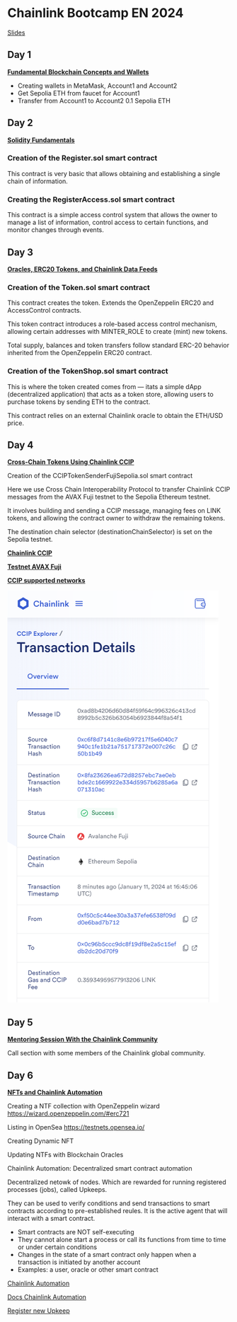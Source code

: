 # Chainlink Bootcamp EN 2024

[Slides]()

## Day 1
**[Fundamental Blockchain Concepts and Wallets](https://www.youtube.com/watch?v=G7V-G7RURDI)**

- Creating wallets in MetaMask, Account1 and Account2
- Get Sepolia ETH from faucet for Account1
- Transfer from Account1 to Account2 0.1 Sepolia ETH

## Day 2
**[Solidity Fundamentals](https://www.youtube.com/watch?v=c5YwxmuWIcw)**

### Creation of the Register.sol smart contract
This contract is very basic that allows obtaining and establishing a single chain of information.

### Creating the RegisterAccess.sol smart contract

This contract is a simple access control system that allows the owner to manage a list of information, control access to certain functions, and monitor changes through events.

## Day 3
**[Oracles, ERC20 Tokens, and Chainlink Data Feeds](https://www.youtube.com/watch?v=E1sBc1YFgus)**

### Creation of the Token.sol smart contract

This contract creates the token. Extends the OpenZeppelin ERC20 and AccessControl contracts. 

This token contract introduces a role-based access control mechanism, allowing certain addresses with MINTER_ROLE to create (mint) new tokens. 

Total supply, balances and token transfers follow standard ERC-20 behavior inherited from the OpenZeppelin ERC20 contract.

### Creation of the TokenShop.sol smart contract

This is where the token created comes from — itats a simple dApp (decentralized application) that acts as a token store, allowing users to purchase tokens by sending ETH to the contract. 

This contract relies on an external Chainlink oracle to obtain the ETH/USD price.


## Day 4

**[Cross-Chain Tokens Using Chainlink CCIP](https://www.youtube.com/live/5IFeP0gdcpM?si=MriUBCNBkFYNvoyv)**

Creation of the CCIPTokenSenderFujiSepolia.sol smart contract

Here we use Cross Chain Interoperability Protocol to transfer Chainlink CCIP messages from the AVAX Fuji testnet to the Sepolia Ethereum testnet. 

It involves building and sending a CCIP message, managing fees on LINK tokens, and allowing the contract owner to withdraw the remaining tokens. 

The destination chain selector (destinationChainSelector) is set on the Sepolia testnet.



**[Chainlink CCIP](https://docs.chain.link/ccip)**

**[Testnet AVAX Fuji](https://testnet.snowtrace.io/)**

**[CCIP supported networks](https://docs.chain.link/ccip/supported-networks)**

![Alt text](chainlin-cross-chain.png)

## Day 5
**[Mentoring Session With the Chainlink Community](https://www.youtube.com/live/xSfTQ66qUm0?si=XjficlYLr2gRYCIm)**

Call section with some members of the Chainlink global community.

## Day 6 

**[NFTs and Chainlink Automation](https://www.youtube.com/watch?v=WjBmwy5NDgU)**

Creating a NTF collection with OpenZeppelin wizard
https://wizard.openzeppelin.com/#erc721

Listing in OpenSea
https://testnets.opensea.io/

Creating Dynamic NFT

Updating NTFs with Blockchain Oracles

Chainlink Automation: Decentralized smart contract automation

Decentralized netowk of nodes. Which are rewarded for running registered processes (jobs), called Upkeeps.

They can be used to verify conditions and send transactions to smart contracts according to pre-established reules. It is the active agent that will interact with a smart contract.

- Smart contracts are NOT self-executing
- They cannot alone start a process or call its functions from time to time or under certain conditions
- Changes in the state of a smart contract only happen when a transaction is initiated by another account
- Examples: a user, oracle or other smart contract

[Chainlink Automation](https://chain.link/automation)

[Docs Chainlink Automation](https://docs.chain.link/chainlink-automation)

[Register new Upkeep](https://automation.chain.link/)


